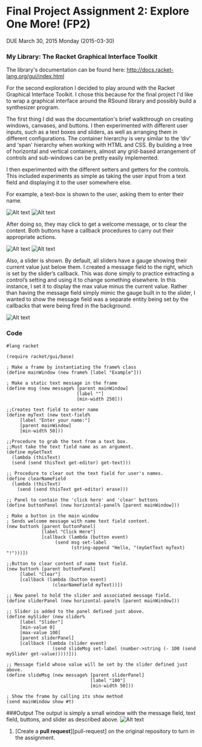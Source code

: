 # Final Project Assignment 2: Explore One More! (FP2) 
DUE March 30, 2015 Monday (2015-03-30)

### My Library: The Racket Graphical Interface Toolkit
The library's documentation can be found here: http://docs.racket-lang.org/gui/index.html

For the second exploration I decided to play around with the Racket Graphical Interface Toolkit. 
I chose this because for the final project I'd like to wrap a graphical interface around the RSound 
library and possibly build a synthesizer program. 

The first thing I did was the documentation's brief walkthrough on creating windows, canvases, and buttons. 
I then experimented with different user inputs, such as a text boxes and sliders, as well as arranging them 
in different configurations.  The container hierarchy is very similar to the ‘div’ and 'span' hierarchy when 
working with HTML and CSS. By building a tree of horizontal and vertical containers, almost any 
grid-based arrangement of controls and sub-windows can be pretty easily implemented. 

I then experimented with the different setters and getters for the controls. This included experiments 
as simple as taking the user input from a text field and displaying it to the user somewhere else. 

For example, a text-box is shown to the user, asking them to enter their name. 

![Alt text](blank.png)
![Alt text](textField.png)

After doing so, they may click to get a welcome message, or to clear the content. Both buttons 
have a callback procedures to carry out their appropriate actions. 

![Alt text](hello.png)
![Alt text](clear.png)

Also, a slider is shown. By default, all sliders have a gauge showing their current value just 
below them. I created a message field to the right, which is set by the slider’s callback. 
This was done simply to practice extracting a control’s setting and using it to change something 
elsewhere. In this instance, I set it to display the max value minus the current value. Rather 
than having the message field simply mimic the gauge built in to the slider, I wanted to show 
the message field was a separate entity being set by the callbacks that were being fired in the 
background. 

![Alt text](slider.png)

### Code

```
#lang racket

(require racket/gui/base)

; Make a frame by instantiating the frame% class
(define mainWindow (new frame% [label "Example"]))

; Make a static text message in the frame
(define msg (new message% [parent mainWindow]
                          [label ""]
                          [min-width 250]))
 
;;Creates text field to enter name
(define myText (new text-field%
     [label "Enter your name:"]
     [parent mainWindow]
     [min-width 50]))

;;Procedure to grab the text from a text box.
;;Must take the text field name as an argument. 
(define myGetText 
  (lambda (thisText)
  (send (send thisText get-editor) get-text)))

;; Procedure to clear out the text field for user's names. 
(define clearNameField
  (lambda (thisText)
    (send (send thisText get-editor) erase)))

;; Panel to contain the 'click here' and 'clear' buttons
(define buttonPanel (new horizontal-panel% [parent mainWindow]))

; Make a button in the main window
; Sends welcome message with name text field content.
(new button% [parent buttonPanel]
             [label "Click Here"]
             [callback (lambda (button event)
                  (send msg set-label
                        (string-append "Hello, "(myGetText myText) "!")))])

;;Button to clear content of name text field. 
(new button% [parent buttonPanel]
     [label "Clear"]
     [callback (lambda (button event)
                 (clearNameField myText))])

;; New panel to hold the slider and associated message field.
(define sliderPanel (new horizontal-panel% [parent mainWindow]))

;; Slider is added to the panel defined just above. 
(define mySlider (new slider%
     [label "Slider"]
     [min-value 0]
     [max-value 100]
     [parent sliderPanel]
     [callback (lambda (slider event)
                 (send slideMsg set-label (number->string (- 100 (send mySlider get-value)))))]))

;; Message field whose value will be set by the slider defined just above. 
(define slideMsg (new message% [parent sliderPanel]
                               [label "100"]
                               [min-width 50]))
 
; Show the frame by calling its show method
(send mainWindow show #t)

```
###Output
The output is simply a small window with the message field, text field, buttons, and slider as described above.
![Alt text](summary.png)

1. [Create a **pull request**][pull-request] on the original repository to turn in the assignment.

